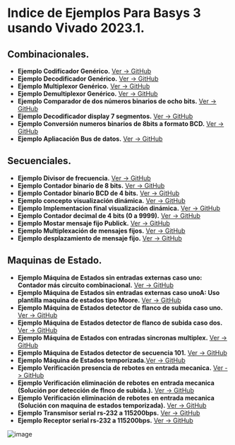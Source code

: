# **Indice de Ejemplos Para Basys 3 usando Vivado 2023.1.**

## **Combinacionales.**
* **Ejemplo Codificador Genérico.** [Ver -> GitHub](https://github.com/ceroma1/VHDL-Basys3/tree/main/Combinacionales/Codificador)
* **Ejemplo Decodificador Genérico.** [Ver -> GitHub](https://github.com/ceroma1/VHDL-Basys3/tree/main/Combinacionales/Decodificador)
* **Ejemplo Multiplexor Genérico.** [Ver -> GitHub](https://github.com/ceroma1/VHDL-Basys3/tree/main/Combinacionales/Multiplexor)
* **Ejemplo Demultiplexor Genérico.** [Ver -> GitHub](https://github.com/ceroma1/VHDL-Basys3/tree/main/Combinacionales/Demultiplexor)
* **Ejemplo Comparador de dos números binarios de ocho bits.** [Ver -> GitHub](https://github.com/ceroma1/VHDL-Basys3/tree/main/Combinacionales/ComparadorBinario)
* **Ejemplo Decodificador display 7 segmentos.** [Ver -> GitHub](https://github.com/ceroma1/VHDL-Basys3/tree/main/Combinacionales/Display7segmento)
* **Ejemplo Conversión numeros binarios de 8bits a formato BCD.** [Ver -> GitHub](https://github.com/ceroma1/VHDL-Basys3/tree/main/Combinacionales/BinarioBCD_V1)
* **Ejemplo Apliacación Bus de datos.** [Ver -> GitHub](https://github.com/ceroma1/VHDL-Basys3/tree/main/Combinacionales/Bus_datos)

## **Secuenciales.**
* **Ejemplo Divisor de frecuencia.** [Ver -> GitHub](https://github.com/ceroma1/VHDL-Basys3/tree/main/Secuenciales/DivisorFrecuencia)
* **Ejemplo Contador binario de 8 bits.** [Ver -> GitHub](https://github.com/ceroma1/VHDL-Basys3/tree/main/Secuenciales/ContadorBinario)
* **Ejemplo Contador binario BCD de 4 bits.** [Ver -> GitHub](https://github.com/ceroma1/VHDL-Basys3/tree/main/Secuenciales/ContadorBCD)
* **Ejemplo concepto visualización dinámica.** [Ver -> GitHub](https://github.com/ceroma1/VHDL-Basys3/tree/main/Secuenciales/MuxDisplayMano)
* **Ejemplo Implementacion final visualización dinámica.** [Ver -> GitHub](https://github.com/ceroma1/VHDL-Basys3/tree/main/Secuenciales/MuxDisplayAuto)
* **Ejemplo Contador decimal de 4 bits (0 a 9999).** [Ver -> GitHub](https://github.com/ceroma1/VHDL-Basys3/tree/main/Secuenciales/ContadorDecimal)
* **Ejemplo Mostar mensaje fijo Publick.** [Ver -> GitHub](https://github.com/ceroma1/VHDL-Basys3/tree/main/Secuenciales/publick7seg)
* **Ejemplo Multiplexación de mensajes fijos.** [Ver -> GitHub](https://github.com/ceroma1/VHDL-Basys3/tree/main/Secuenciales/MuxPublick)
* **Ejemplo desplazamiento de mensaje fijo.** [Ver -> GitHub](https://github.com/ceroma1/VHDL-Basys3/tree/main/Secuenciales/PublickDesplaza)

## **Maquinas de Estado.**
* **Ejemplo Máquina de Estados sin entradas externas caso uno: Contador más circuito combinacional.** [Ver -> GitHub](https://github.com/ceroma1/VHDL-Basys3/tree/main/MaquinaEstados/MaqEstadoUno)
* **Ejemplo Máquina de Estados sin entradas externas caso unoA: Uso plantilla maquina de estados tipo Moore.** [Ver -> GitHub](https://github.com/ceroma1/VHDL-Basys3/tree/main/MaquinaEstados/MaqEstadoUnoA)
* **Ejemplo Máquina de Estados detector de flanco de subida caso uno.** [Ver -> GitHub](https://github.com/ceroma1/VHDL-Basys3/tree/main/MaquinaEstados/MaqEstadoDos)
* **Ejemplo Máquina de Estados detector de flanco de subida caso dos.** [Ver -> GitHub](https://github.com/ceroma1/VHDL-Basys3/tree/main/MaquinaEstados/MaqEstadoDosA)
* **Ejemplo Máquina de Estados con entradas sincronas multiplex.** [Ver -> GitHub](https://github.com/ceroma1/VHDL-Basys3/tree/main/MaquinaEstados/MaqEstadoCuatro)
* **Ejemplo Máquina de Estados detector de secuencia 101.** [Ver -> GitHub](https://github.com/ceroma1/VHDL-Basys3/tree/main/MaquinaEstados/DetectaSucuencia)
* **Ejemplo Máquina de Estados temporizada.**[Ver -> GitHub](https://github.com/ceroma1/VHDL-Basys3/tree/main/MaquinaEstados/ReboteTemporizado)
* **Ejemplo Verificación presencia de rebotes en entrada mecanica.** [Ver -> GitHub](https://github.com/ceroma1/VHDL-Basys3/tree/main/MaquinaEstados/VerificaUno)
* **Ejemplo Verificación eliminación de rebotes en entrada mecanica (Solución por detección de flnco de subida.).** [Ver -> GitHub](https://github.com/ceroma1/VHDL-Basys3/tree/main/MaquinaEstados/VerificaDos)
* **Ejemplo Verificación eliminación de rebotes en entrada mecanica (Solución con maquina de estados temporizada).** [Ver -> GitHub](https://github.com/ceroma1/VHDL-Basys3/tree/main/MaquinaEstados/VerificaTres)
* **Ejemplo Transmisor serial rs-232 a 115200bps.** [Ver -> GitHub](https://github.com/ceroma1/VHDL-Basys3/tree/main/MaquinaEstados/Serial-TX)
* **Ejemplo Receptor serial rs-232 a 115200bps.** [Ver -> GitHub](https://github.com/ceroma1/VHDL-Basys3/tree/main/MaquinaEstados/Serial-RX)

![image](https://github.com/ceroma1/VHDL-Basys3/assets/49888643/a87a2e6d-104a-49c5-a9e1-631fd0fc7bea)
